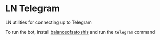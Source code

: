 # LN Telegram

LN utilities for connecting up to Telegram

To run the bot, install [balanceofsatoshis](https://github.com/alexbosworth/balanceofsatoshis) and
run the `telegram` command
